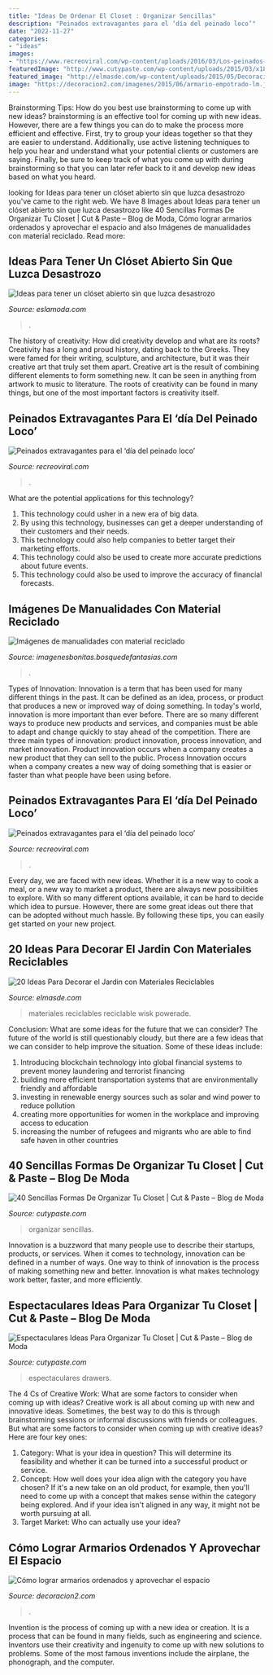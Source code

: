 ```yaml
---
title: "Ideas De Ordenar El Closet : Organizar Sencillas"
description: "Peinados extravagantes para el ‘día del peinado loco’"
date: "2022-11-27"
categories:
- "ideas"
images:
- "https://www.recreoviral.com/wp-content/uploads/2016/03/Los-peinados-más-extravagantes-del-día-del-peinado-loco-2.jpg"
featuredImage: "http://www.cutypaste.com/wp-content/uploads/2015/03/x188711.jpg"
featured_image: "http://elmasde.com/wp-content/uploads/2015/05/Decoraciones-Para-el-Jardin-con-Materiales-Reciclable-11.jpg"
image: "https://decoracion2.com/imagenes/2015/06/armario-empotrado-lm.jpg"
---
```



Brainstorming Tips: How do you best use brainstorming to come up with new ideas?
brainstorming is an effective tool for coming up with new ideas. However, there are a few things you can do to make the process more efficient and effective. First, try to group your ideas together so that they are easier to understand. Additionally, use active listening techniques to help you hear and understand what your potential clients or customers are saying. Finally, be sure to keep track of what you come up with during brainstorming so that you can later refer back to it and develop new ideas based on what you heard.

	

		
looking for Ideas para tener un clóset abierto sin que luzca desastrozo you've came to the right web. We have 8 Images about Ideas para tener un clóset abierto sin que luzca desastrozo like 40 Sencillas Formas De Organizar Tu Closet | Cut &amp; Paste – Blog de Moda, Cómo lograr armarios ordenados y aprovechar el espacio and also Imágenes de manualidades con material reciclado. Read more:
		
    
## Ideas Para Tener Un Clóset Abierto Sin Que Luzca Desastrozo

<img loading=lazy src="https://eslamoda.com/wp-content/uploads/sites/2/2016/02/cortinas-closet.jpg" onerror="this.onerror=null;this.src='https://tse2.mm.bing.net/th?id=OIP.qVeDX05TeoKiD6mHQ_wGLQHaLJ&amp;pid=15.1';" alt="Ideas para tener un clóset abierto sin que luzca desastrozo">

_Source: eslamoda.com_

>. 

	

The history of creativity: How did creativity develop and what are its roots?
Creativity has a long and proud history, dating back to the Greeks. They were famed for their writing, sculpture, and architecture, but it was their creative art that truly set them apart. Creative art is the result of combining different elements to form something new. It can be seen in anything from artwork to music to literature. The roots of creativity can be found in many things, but one of the most important factors is creativity itself.

    
## Peinados Extravagantes Para El ‘día Del Peinado Loco’

<img loading=lazy src="https://www.recreoviral.com/wp-content/uploads/2016/03/Los-peinados-más-extravagantes-del-día-del-peinado-loco-2.jpg" onerror="this.onerror=null;this.src='https://tse3.mm.bing.net/th?id=OIP.53_HLDNUhDna1cUa9oZlpQHaHa&amp;pid=15.1';" alt="Peinados extravagantes para el ‘día del peinado loco’">

_Source: recreoviral.com_

>. 

	

What are the potential applications for this technology?
1. This technology could usher in a new era of big data. 
2. By using this technology, businesses can get a deeper understanding of their customers and their needs. 
3. This technology could also help companies to better target their marketing efforts. 
4. This technology could also be used to create more accurate predictions about future events. 
5. This technology could also be used to improve the accuracy of financial forecasts.

    
## Imágenes De Manualidades Con Material Reciclado

<img loading=lazy src="https://imagenesbonitas.bosquedefantasias.com/wp-content/uploads/2021/05/ideas-material-reciclado-4.jpg" onerror="this.onerror=null;this.src='https://tse2.mm.bing.net/th?id=OIP.7wYK3NuMx4ETxCJJnIL1rAAAAA&amp;pid=15.1';" alt="Imágenes de manualidades con material reciclado">

_Source: imagenesbonitas.bosquedefantasias.com_

>. 

	

Types of Innovation:
Innovation is a term that has been used for many different things in the past. It can be defined as an idea, process, or product that produces a new or improved way of doing something. In today's world, innovation is more important than ever before. There are so many different ways to produce new products and services, and companies must be able to adapt and change quickly to stay ahead of the competition. 
There are three main types of innovation: product innovation, process innovation, and market innovation. Product innovation occurs when a company creates a new product that they can sell to the public. Process Innovation occurs when a company creates a new way of doing something that is easier or faster than what people have been using before.

    
## Peinados Extravagantes Para El ‘día Del Peinado Loco’

<img loading=lazy src="https://www.recreoviral.com/wp-content/uploads/2016/03/Los-peinados-más-extravagantes-del-día-del-peinado-loco-2-730x730.jpg" onerror="this.onerror=null;this.src='https://tse3.mm.bing.net/th?id=OIP.CMwXE_BnSMLRaQV5NC9pwwHaHa&amp;pid=15.1';" alt="Peinados extravagantes para el ‘día del peinado loco’">

_Source: recreoviral.com_

>. 

	

Every day, we are faced with new ideas. Whether it is a new way to cook a meal, or a new way to market a product, there are always new possibilities to explore. With so many different options available, it can be hard to decide which idea to pursue. However, there are some great ideas out there that can be adopted without much hassle. By following these tips, you can easily get started on your new project.

    
## 20 Ideas Para Decorar El Jardin Con Materiales Reciclables

<img loading=lazy src="http://elmasde.com/wp-content/uploads/2015/05/Decoraciones-Para-el-Jardin-con-Materiales-Reciclable-11.jpg" onerror="this.onerror=null;this.src='https://tse4.mm.bing.net/th?id=OIP.mvgJv9b4cVeoL0Or4fGifwHaJ4&amp;pid=15.1';" alt="20 Ideas Para Decorar el Jardin con Materiales Reciclables">

_Source: elmasde.com_

>materiales reciclables reciclable wisk powerade. 

	

Conclusion: What are some ideas for the future that we can consider?
The future of the world is still questionably cloudy, but there are a few ideas that we can consider to help improve the situation. Some of these ideas include: 
1. Introducing blockchain technology into global financial systems to prevent money laundering and terrorist financing 
2. building more efficient transportation systems that are environmentally friendly and affordable 
3. investing in renewable energy sources such as solar and wind power to reduce pollution 
4. creating more opportunities for women in the workplace and improving access to education 
5. increasing the number of refugees and migrants who are able to find safe haven in other countries 

    
## 40 Sencillas Formas De Organizar Tu Closet | Cut &amp; Paste – Blog De Moda

<img loading=lazy src="http://www.cutypaste.com/wp-content/uploads/2015/03/x188711.jpg" onerror="this.onerror=null;this.src='https://tse2.mm.bing.net/th?id=OIP.EIvg2UvW6kRFZYm7VKXY4wHaLF&amp;pid=15.1';" alt="40 Sencillas Formas De Organizar Tu Closet | Cut &amp; Paste – Blog de Moda">

_Source: cutypaste.com_

>organizar sencillas. 

	

Innovation is a buzzword that many people use to describe their startups, products, or services. When it comes to technology, innovation can be defined in a number of ways. One way to think of innovation is the process of making something new and better. Innovation is what makes technology work better, faster, and more efficiently.

    
## Espectaculares Ideas Para Organizar Tu Closet | Cut &amp; Paste – Blog De Moda

<img loading=lazy src="http://www.cutypaste.com/wp-content/uploads/2015/01/main.original.585x0-54.jpg" onerror="this.onerror=null;this.src='https://tse2.mm.bing.net/th?id=OIP.DbrfqjVGFA03YrZvf2GmcgHaJ5&amp;pid=15.1';" alt="Espectaculares Ideas Para Organizar Tu Closet | Cut &amp; Paste – Blog de Moda">

_Source: cutypaste.com_

>espectaculares drawers. 

	

The 4 Cs of Creative Work: What are some factors to consider when coming up with ideas?
Creative work is all about coming up with new and innovative ideas. Sometimes, the best way to do this is through brainstorming sessions or informal discussions with friends or colleagues. But what are some factors to consider when coming up with creative ideas? Here are four key ones:
1. Category: What is your idea in question? This will determine its feasibility and whether it can be turned into a successful product or service.
2. Concept: How well does your idea align with the category you have chosen? If it's a new take on an old product, for example, then you'll need to come up with a concept that makes sense within the category being explored. And if your idea isn't aligned in any way, it might not be worth pursuing at all.
3. Target Market: Who can actually use your idea?

    
## Cómo Lograr Armarios Ordenados Y Aprovechar El Espacio

<img loading=lazy src="https://decoracion2.com/imagenes/2015/06/armario-empotrado-lm.jpg" onerror="this.onerror=null;this.src='https://tse1.mm.bing.net/th?id=OIP.Cr_-fpIU8kfVrh-ybVTa3QHaIE&amp;pid=15.1';" alt="Cómo lograr armarios ordenados y aprovechar el espacio">

_Source: decoracion2.com_

>. 

	

Invention is the process of coming up with a new idea or creation. It is a process that can be found in many fields, such as engineering and science. Inventors use their creativity and ingenuity to come up with new solutions to problems. Some of the most famous inventions include the airplane, the phonograph, and the computer.

